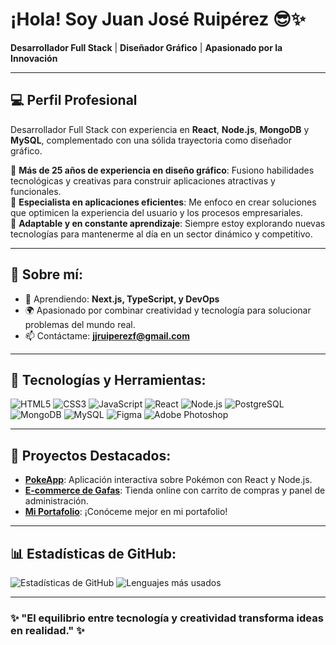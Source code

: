 # ¡Hola! Soy Juan José Ruipérez 😎✨  
**Desarrollador Full Stack** | **Diseñador Gráfico** | **Apasionado por la Innovación**

---

## 💻 Perfil Profesional  
Desarrollador Full Stack con experiencia en **React**, **Node.js**, **MongoDB** y **MySQL**, complementado con una sólida trayectoria como diseñador gráfico.  

🎨 **Más de 25 años de experiencia en diseño gráfico**: Fusiono habilidades tecnológicas y creativas para construir aplicaciones atractivas y funcionales.  
🚀 **Especialista en aplicaciones eficientes**: Me enfoco en crear soluciones que optimicen la experiencia del usuario y los procesos empresariales.  
🌟 **Adaptable y en constante aprendizaje**: Siempre estoy explorando nuevas tecnologías para mantenerme al día en un sector dinámico y competitivo.  

---

## 🚀 Sobre mí:   
- 🌱 Aprendiendo: **Next.js, TypeScript, y DevOps**  
- 🌍 Apasionado por combinar creatividad y tecnología para solucionar problemas del mundo real.  
- 📫 Contáctame: **jjruiperezf@gmail.com**  

---

## 💼 Tecnologías y Herramientas:
![HTML5](https://img.shields.io/badge/-HTML5-orange?logo=html5&logoColor=white&style=flat)
![CSS3](https://img.shields.io/badge/-CSS3-blue?logo=css3&logoColor=white&style=flat)
![JavaScript](https://img.shields.io/badge/-JavaScript-yellow?logo=javascript&logoColor=white&style=flat)
![React](https://img.shields.io/badge/-React-blue?logo=react&logoColor=white&style=flat)
![Node.js](https://img.shields.io/badge/-Node.js-green?logo=node.js&logoColor=white&style=flat)
![PostgreSQL](https://img.shields.io/badge/-PostgreSQL-blue?logo=postgresql&logoColor=white&style=flat)
![MongoDB](https://img.shields.io/badge/-MongoDB-green?logo=mongodb&logoColor=white&style=flat)
![MySQL](https://img.shields.io/badge/-MySQL-blue?logo=mysql&logoColor=white&style=flat)
![Figma](https://img.shields.io/badge/-Figma-purple?logo=figma&logoColor=white&style=flat)
![Adobe Photoshop](https://img.shields.io/badge/-Photoshop-blue?logo=adobephotoshop&logoColor=white&style=flat)

---

## 🌟 Proyectos Destacados:
- **[PokeApp](https://github.com/JhonyBe77/pokeApp-React)**: Aplicación interactiva sobre Pokémon con React y Node.js.  
- **[E-commerce de Gafas](https://github.com/JhonyBe77/O-Optica_APP)**: Tienda online con carrito de compras y panel de administración.  
- **[Mi Portafolio](https://github.com/JhonyBe77/MiPortafolio)**: ¡Conóceme mejor en mi portafolio!  

---

## 📊 Estadísticas de GitHub:
![Estadísticas de GitHub](https://github-readme-stats.vercel.app/api?username=tuusuario&show_icons=true&theme=radical)
![Lenguajes más usados](https://github-readme-stats.vercel.app/api/top-langs/?username=tuusuario&layout=compact&theme=radical)

---

### ✨ "El equilibrio entre tecnología y creatividad transforma ideas en realidad." ✨
